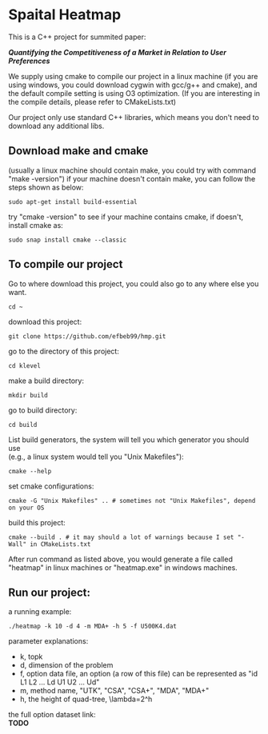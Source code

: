 # Spaital Heatmap

This is a C++ project for summited paper:

***Quantifying the Competitiveness of a Market in Relation to User Preferences*** 

We supply using cmake to compile our project in a linux machine 
(if you are using windows, you could download cygwin with gcc/g++ and cmake), 
and the default compile setting is using O3 optimization.
(If you are interesting in the compile details, please refer to CMakeLists.txt)

Our project only use standard C++ libraries, which means you don't need to download any additional libs.

Download make and cmake
-----
(usually a linux machine should contain make, you could try with command "make -version")
if your machine doesn't contain make, you can follow the steps shown as below:

```
sudo apt-get install build-essential
```

try "cmake -version" to see if your machine contains cmake, if doesn't, install cmake as: 
``` 
sudo snap install cmake --classic 
```

To compile our project 
-------

Go to where download this project, you could also go to any where else you want.
``` 
cd ~ 
```
download this project:
```
git clone https://github.com/efbeb99/hmp.git 
```
go to the directory of this project:
```
cd klevel
```
make a build directory:
```
mkdir build
``` 
go to build directory:
```
cd build
``` 
List build generators, the system will tell you which generator you should use <br />
(e.g., a linux system would tell you "Unix Makefiles"):
```
cmake --help
``` 
set cmake configurations:
```
cmake -G "Unix Makefiles" .. # sometimes not "Unix Makefiles", depend on your OS
```
build this project:
```
cmake --build . # it may should a lot of warnings because I set "-Wall" in CMakeLists.txt
```
After run command as listed above, you would generate a file called "heatmap" in linux machines or "heatmap.exe" in windows machines. 

Run our project:
-----
a running example:
```
./heatmap -k 10 -d 4 -m MDA+ -h 5 -f U500K4.dat
```
parameter explanations:
- k, topk
- d, dimension of the problem
- f, option data file, an option (a row of this file) can be represented as "id L1 L2 ... Ld U1 U2 ... Ud"
- m, method name, "UTK", "CSA", "CSA+", "MDA", "MDA+"
- h, the height of quad-tree, \lambda=2^h

the full option dataset link: <br />
**TODO** 